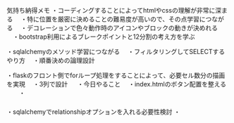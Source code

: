 気持ち納得メモ
・コーディングすることによってhtmlやcssの理解が非常に深まる
　・特に位置を厳密に決めることの難易度が高いので、その点学習につながる
　・デコレーションで色々動作時のアイコンやブロックの動きが決めれる
　・bootstrap利用によるブレークポイントと12分割の考え方を学ぶ


・sqlalchemyのメソッド学習につながる
　・フィルタリングしてSELECTするやり方
　・順番決めの論理設計


・flaskのフロント側でforループ処理をすることによって、必要セル数分の描画を実現
　・3列で設計
　
・今日やること
　・index.htmlのボタン配置を整える
　　・

###
・sqlalchemyでrelationshipオプションを入れる必要性検討
・